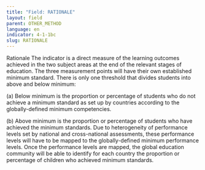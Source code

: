 ```yaml
---
title: "Field: RATIONALE"
layout: field
parent: OTHER_METHOD
language: en
indicator: 4-1-1bc
slug: RATIONALE
---
```

Rationale
The indicator is a direct measure of the learning outcomes achieved in the two subject areas at the end of the relevant stages of education. The three measurement points will have their own established minimum standard. There is only one threshold that divides students into above and below minimum:  

(a) Below minimum is the proportion or percentage of students who do not achieve a minimum standard as set up by countries according to the globally-defined minimum competencies.

(b) Above minimum is the proportion or percentage of students who have achieved the minimum standards. Due to heterogeneity of performance levels set by national and cross-national assessments, these performance levels will have to be mapped to the globally-defined minimum performance levels. Once the performance levels are mapped, the global education community will be able to identify for each country the proportion or percentage of children who achieved minimum standards.